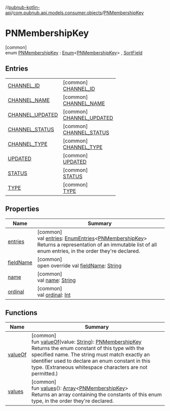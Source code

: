 //[pubnub-kotlin-api](../../../index.md)/[com.pubnub.api.models.consumer.objects](../index.md)/[PNMembershipKey](index.md)

# PNMembershipKey

[common]\
enum [PNMembershipKey](index.md) : [Enum](https://kotlinlang.org/api/latest/jvm/stdlib/kotlin-stdlib/kotlin/-enum/index.html)&lt;[PNMembershipKey](index.md)&gt; , [SortField](../-sort-field/index.md)

## Entries

| | |
|---|---|
| [CHANNEL_ID](-c-h-a-n-n-e-l_-i-d/index.md) | [common]<br>[CHANNEL_ID](-c-h-a-n-n-e-l_-i-d/index.md) |
| [CHANNEL_NAME](-c-h-a-n-n-e-l_-n-a-m-e/index.md) | [common]<br>[CHANNEL_NAME](-c-h-a-n-n-e-l_-n-a-m-e/index.md) |
| [CHANNEL_UPDATED](-c-h-a-n-n-e-l_-u-p-d-a-t-e-d/index.md) | [common]<br>[CHANNEL_UPDATED](-c-h-a-n-n-e-l_-u-p-d-a-t-e-d/index.md) |
| [CHANNEL_STATUS](-c-h-a-n-n-e-l_-s-t-a-t-u-s/index.md) | [common]<br>[CHANNEL_STATUS](-c-h-a-n-n-e-l_-s-t-a-t-u-s/index.md) |
| [CHANNEL_TYPE](-c-h-a-n-n-e-l_-t-y-p-e/index.md) | [common]<br>[CHANNEL_TYPE](-c-h-a-n-n-e-l_-t-y-p-e/index.md) |
| [UPDATED](-u-p-d-a-t-e-d/index.md) | [common]<br>[UPDATED](-u-p-d-a-t-e-d/index.md) |
| [STATUS](-s-t-a-t-u-s/index.md) | [common]<br>[STATUS](-s-t-a-t-u-s/index.md) |
| [TYPE](-t-y-p-e/index.md) | [common]<br>[TYPE](-t-y-p-e/index.md) |

## Properties

| Name | Summary |
|---|---|
| [entries](entries.md) | [common]<br>val [entries](entries.md): [EnumEntries](https://kotlinlang.org/api/latest/jvm/stdlib/kotlin-stdlib/kotlin.enums/-enum-entries/index.html)&lt;[PNMembershipKey](index.md)&gt;<br>Returns a representation of an immutable list of all enum entries, in the order they're declared. |
| [fieldName](field-name.md) | [common]<br>open override val [fieldName](field-name.md): [String](https://kotlinlang.org/api/latest/jvm/stdlib/kotlin-stdlib/kotlin/-string/index.html) |
| [name](../../com.pubnub.api.models.consumer.objects.membership/-p-n-channel-details-level/-c-h-a-n-n-e-l_-w-i-t-h_-c-u-s-t-o-m/index.md#-372974862%2FProperties%2F1885423883) | [common]<br>val [name](../../com.pubnub.api.models.consumer.objects.membership/-p-n-channel-details-level/-c-h-a-n-n-e-l_-w-i-t-h_-c-u-s-t-o-m/index.md#-372974862%2FProperties%2F1885423883): [String](https://kotlinlang.org/api/latest/jvm/stdlib/kotlin-stdlib/kotlin/-string/index.html) |
| [ordinal](../../com.pubnub.api.models.consumer.objects.membership/-p-n-channel-details-level/-c-h-a-n-n-e-l_-w-i-t-h_-c-u-s-t-o-m/index.md#-739389684%2FProperties%2F1885423883) | [common]<br>val [ordinal](../../com.pubnub.api.models.consumer.objects.membership/-p-n-channel-details-level/-c-h-a-n-n-e-l_-w-i-t-h_-c-u-s-t-o-m/index.md#-739389684%2FProperties%2F1885423883): [Int](https://kotlinlang.org/api/latest/jvm/stdlib/kotlin-stdlib/kotlin/-int/index.html) |

## Functions

| Name | Summary |
|---|---|
| [valueOf](value-of.md) | [common]<br>fun [valueOf](value-of.md)(value: [String](https://kotlinlang.org/api/latest/jvm/stdlib/kotlin-stdlib/kotlin/-string/index.html)): [PNMembershipKey](index.md)<br>Returns the enum constant of this type with the specified name. The string must match exactly an identifier used to declare an enum constant in this type. (Extraneous whitespace characters are not permitted.) |
| [values](values.md) | [common]<br>fun [values](values.md)(): [Array](https://kotlinlang.org/api/latest/jvm/stdlib/kotlin-stdlib/kotlin/-array/index.html)&lt;[PNMembershipKey](index.md)&gt;<br>Returns an array containing the constants of this enum type, in the order they're declared. |
